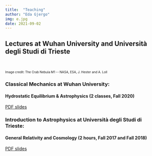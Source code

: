 ```yaml
---
title:  "Teaching"
author: "Eda Gjergo"
img: e.jpg
date: 2021-09-02
---
```


## Lectures at Wuhan University and Università degli Studi di Trieste
&nbsp; &nbsp; &nbsp; &nbsp; &nbsp; &nbsp; &nbsp; &nbsp; &nbsp; &nbsp; &nbsp; &nbsp;
 

<font size="1"> Image credit:  The Crab Nebula M1 -- NASA, ESA, J. Hester and A. Loll</font>

### Classical Mechanics at Wuhan University: 
#### Hydrostatic Equilibrium & Astrophysics (2 classes, Fall 2020)

[PDF slides](docs/Print_CM-Astro_Fall2020_pt1_small.pdf)


### Introduction to Astrophysics at Università degli Studi di Trieste:
#### General Relativity and Cosmology (2 hours, Fall 2017 and Fall 2018)

[PDF slides](docs/MatteucciClassPres.pdf)
